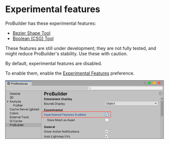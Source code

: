 # Experimental features

ProBuilder has these experimental features:

- [Bezier Shape Tool](bezier.md)
- [Boolean (CSG) Tool](boolean.md)

These features are still under development; they are not fully tested, and might reduce ProBuilder's stability. Use these with caution.

By default, experimental features are disabled.

To enable them, enable the [Experimental Features](preferences.html#experimental) preference.

![Unity Preferences window](images/Experimental_Preferences.png)
